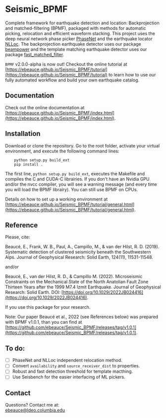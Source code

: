 # Seismic_BPMF
Complete framework for earthquake detection and location: Backprojection and matched-filtering (BPMF), packaged with methods for automatic picking, relocation and efficient waveform stacking. This project uses the deep neural network phase picker [PhaseNet](https://github.com/wayneweiqiang/PhaseNet) and the earthquake locator [NLLoc](http://alomax.free.fr/nlloc/). The backprojection earthquake detector uses our package [beampower](https://github.com/ebeauce/beampower) and the template matching earthquake detector uses our package [fast_matched_filter](https://github.com/beridel/fast_matched_filter).  

`BPMF` v2.0.0-alpha is now out! Checkout the online tutorial at [https://ebeauce.github.io/Seismic_BPMF/tutorial](https://ebeauce.github.io/Seismic_BPMF/tutorial) to learn how to use our fully automated workflow and build your own earthquake catalog.

## Documentation

Check out the online documentation at [https://ebeauce.github.io/Seismic_BPMF/index.html](https://ebeauce.github.io/Seismic_BPMF/index.html).

## Installation

Download or clone the repository. Go to the root folder, activate your virtual
environment, and execute the following command lines:
```shell
    python setup.py build_ext
    pip install .
```
The first line, `python setup.py build_ext`, executes the Makefile and compiles the C and CUDA-C librairies. If you don't have an Nvidia GPU and/or the nvcc compiler, you will see a warning message (and every time you will load the BPMF librairy). You can still use BPMF on CPUs. 


Details on how to set up a working environment at [https://ebeauce.github.io/Seismic_BPMF/tutorial/general.html](https://ebeauce.github.io/Seismic_BPMF/tutorial/general.html).


## Reference
Please, cite:

Beaucé, E., Frank, W. B., Paul, A., Campillo, M., & van der Hilst, R. D.
(2019). Systematic detection of clustered seismicity beneath the Southwestern
Alps. Journal of Geophysical Research: Solid Earth, 124(11), 11531-11548.

and/or

Beaucé, E., van der Hilst, R. D., & Campillo M. (2022). Microseismic Constraints
on the Mechanical State of the North Anatolian Fault Zone Thirteen Years after
the 1999 M7.4 Izmit Earthquake. Journal of Geophysical Research: Solid Earth.
DOI:
[https://doi.org/10.1029/2022JB024416](https://doi.org/10.1029/2022JB024416).

If you use this package for your research.

Note: Our paper Beaucé et al., 2022 (see References below) was prepared with
BPMF v1.0.1, than you can find at
[https://github.com/ebeauce/Seismic_BPMF/releases/tag/v1.0.1](https://github.com/ebeauce/Seismic_BPMF/releases/tag/v1.0.1).


## To do:
- [ ] PhaseNet and NLLoc independent relocation method.
- [ ] Convert `availability` and `source_receiver_dist` to properties.
- [ ] Robust and fast detection threshold for template macthing.
- [ ] Use Seisbench for the easier interfacing of ML pickers.

## Contact
Questions? Contact me at:<br/>
ebeauce@ldeo.columbia.edu

